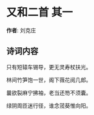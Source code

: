 # 又和二首  其一

**作者**: 刘克庄

## 诗词内容

只有短辕车锡导，更无灵寿杖扶光。

林间竹笋饱一世，阁下薇花阅几郎。

曩欲裂麻宁拂袖，老当还笏不须囊。

绿阴周匝迷行径，谁念茙葵惟向阳。

